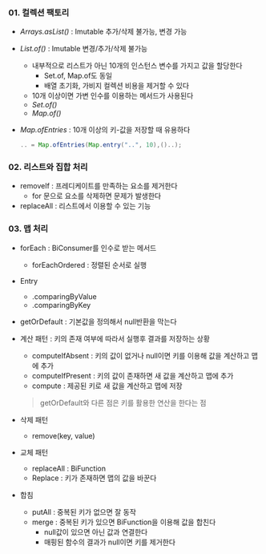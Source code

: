 ### 01. 컬렉션 팩토리
- *Arrays.asList()* : Imutable 추가/삭제 불가능, 변경 가능

- *List.of()* : Imutable 변경/추가/삭제 불가능
	- 내부적으로 리스트가 아닌 10개의 인스턴스 변수를 가지고 값을 할당한다
		- Set.of, Map.of도 동일
		- 배열 초기화, 가비지 컬렉션 비용을 제거할 수 있다
	- 10개 이상이면 가변 인수를 이용하는 메서드가 사용된다
	- *Set.of()* 
	- *Map.of()*

- *Map.ofEntries* : 10개 이상의 키-값을 저장할 때 유용하다
	```java
	.. = Map.ofEntries(Map.entry("..", 10),()..);
	```

### 02. 리스트와 집합 처리
- removeIf : 프레디케이트를 만족하는 요소를 제거한다
	- for 문으로 요소를 삭제하면 문제가 발생한다
- replaceAll : 리스트에서 이용할 수 있는 기능

### 03. 맵 처리
- forEach : BiConsumer를 인수로 받는 메서드
	- forEachOrdered : 정렬된 순서로 실행
- Entry
	- .comparingByValue 
	- .comparingByKey

- getOrDefault : 기본값을 정의해서 null반환을 막는다

- 계산 패턴 : 키의 존재 여부에 따라서 실행후 결과를 저장하는 상황
	- computeIfAbsent : 키의 값이 없거나 null이면 키를 이용해 값을 계산하고 맵에 추가
	- computeIfPresent : 키의 값이 존재하면 새 값을 계산하고 맵에 추가
	- compute : 제공된 키로 새 값을 계산하고 맵에 저장
	> getOrDefault와 다른 점은 키를 활용한 연산을 한다는 점

- 삭제 패턴
	- remove(key, value)

- 교체 패턴
	- replaceAll : BiFunction
	- Replace : 키가 존재하면 맵의 값을 바꾼다

- 합침
	- putAll : 중복된 키가 없으면 잘 동작
	- merge : 중복된 키가 있으면 BiFunction을 이용해 값을 합친다
		- null값이 있으면 아닌 값과 연결한다
		- 매핑된 함수의 결과가 null이면 키를 제거한다
